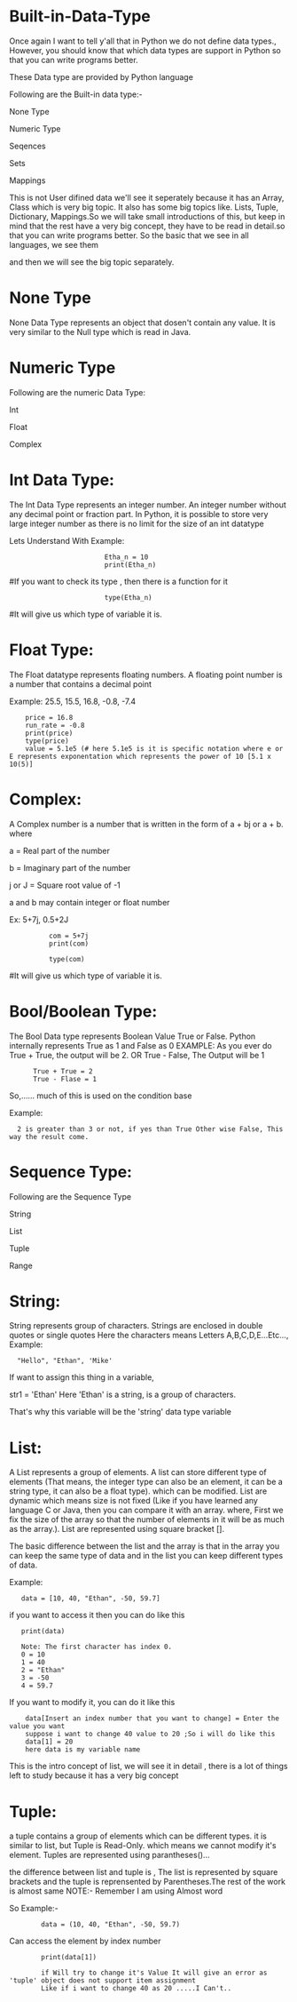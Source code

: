 # Built-in-Data-Type
Once again I want to tell y'all that in Python we do not define data types., However, you should know that which data types are support in Python so that you can write programs better.

These Data type are provided by Python language

Following are the Built-in data type:-

None Type

Numeric Type

Seqences 

Sets

Mappings

This is not User difined data we'll see it seperately because it has an Array, Class which is very big topic.
It also has some big topics like. Lists, Tuple, Dictionary, Mappings.So we will take small introductions of this, but keep in mind that the rest have a very big concept, they have to be read in detail.so that you can write programs better.
So the basic that we see in all languages, we see them 

and then we will see the big topic separately.

# None Type
None Data Type represents an object that dosen't contain any value.
It is very similar to the Null type which is read in Java.

# Numeric Type
Following are the numeric Data Type:

Int

Float

Complex

# Int Data Type:

The Int Data Type represents an integer number. An integer number without any decimal point or fraction part. In Python, it is possible to store very large integer number as there is no limit for the size of an int datatype

Lets Understand With Example:
                            
                            Etha_n = 10
                            print(Etha_n)
#If you want to check its type , then there is a function for it
                            
                            type(Etha_n)
#It will give us which type of variable it is.                            
 
 # Float Type:
 The Float datatype represents floating numbers. A floating point number is a number that contains a decimal point
 
 Example:
        25.5, 15.5, 16.8, -0.8, -7.4
        
        price = 16.8
        run_rate = -0.8
        print(price)
        type(price)
        value = 5.1e5 (# here 5.1e5 is it is specific notation where e or E represents exponentation which represents the power of 10 [5.1 x 10(5)]
 # Complex:
 A Complex number is a number that is written in the form of a + bj or a + b. where
 
a = Real part of the number
 
 b = Imaginary part of the number 
 
 j or J = Square root value of -1 
 
 a and b may contain integer or float number
 
 Ex: 5+7j, 0.5+2J
              
              com = 5+7j
              print(com)
     
              type(com)
#It will give us which type of variable it is.

# Bool/Boolean Type:
The Bool Data type represents Boolean Value True or False. Python internally represents True as 1 and False as 0
EXAMPLE:
        As you ever do True + True, the output will be 2. OR True - False, The Output will be 1
          
          True + True = 2
          True - Flase = 1

So,...... much of this is used on the condition base

Example:
      
      2 is greater than 3 or not, if yes than True Other wise False, This way the result come. 

# Sequence Type:
Following are the Sequence Type

String

List

Tuple

Range

# String:
String represents group of characters. Strings are enclosed in double quotes or single quotes
Here the characters means Letters A,B,C,D,E...Etc...,
Example:

      "Hello", "Ethan", 'Mike'

If want to assign this thing in a variable, 

str1 = 'Ethan'  Here 'Ethan' is a string, is a group of characters. 

That's why this variable will be the 'string' data type variable

# List:
A List represents a group of elements. A list can store different type of elements (That means, the integer type can also be an element, it can be a string type, it can also be a float type). which can be modified. List are dynamic which means size is not fixed (Like if you have learned any language C or Java, then you can compare it with an array. where, First we fix the size of the array so that the number of elements in it will be as much as the array.). List are represented using square bracket [].


The basic difference between the list and the array is that in the array you can keep the same type of data and in the list you can keep different types of data.

Example:
        
       data = [10, 40, "Ethan", -50, 59.7]
if you want to access it then you can do like this
       
       print(data)
       
       Note: The first character has index 0. 
       0 = 10
       1 = 40
       2 = "Ethan"
       3 = -50
       4 = 59.7

If you want to modify it, you can do it like this

        data[Insert an index number that you want to change] = Enter the value you want
        suppose i want to change 40 value to 20 ;So i will do like this
        data[1] = 20
        here data is my variable name

This is the intro concept of list, we will see it in detail , there is a lot of things left to study because it has a very big concept

# Tuple:
a tuple contains a group of elements which can be different types. it is similar to list, but Tuple is Read-Only. which means we cannot modify it's element. Tuples are represented using parantheses()...

the difference between list and tuple is , The list is represented by square brackets and the tuple is reprensented by Parentheses.The rest of the work is almost same
NOTE:-  Remember I am using Almost word

So Example:- 

            data = (10, 40, "Ethan", -50, 59.7)
Can access the element by index number
            
            print(data[1])
            
            if Will try to change it's Value It will give an error as 'tuple' object does not support item assignment
            Like if i want to change 40 as 20 .....I Can't..
            
            
